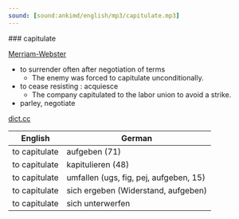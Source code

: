 ```yaml
---
sound: [sound:ankimd/english/mp3/capitulate.mp3]
---
```


\### capitulate

[Merriam-Webster](https://www.merriam-webster.com/dictionary/capitulate)

- to surrender often after negotiation of terms
    - The enemy was forced to capitulate unconditionally.
- to cease resisting : acquiesce
    - The company capitulated to the labor union to avoid a strike.
- parley, negotiate

[dict.cc](https://www.dict.cc/capitulate)

| English        | German       |
| -------------- | ------------ |
| to capitulate | aufgeben (71) |
| to capitulate | kapitulieren (48) |
| to capitulate | umfallen (ugs, fig, pej, aufgeben, 15) |
| to capitulate | sich ergeben (Widerstand, aufgeben) |
| to capitulate | sich unterwerfen |
